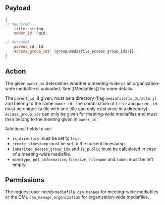 ## Payload
```js
{
// Required
    title: string;
    owner_id: Fqid;

// Optional
    parent_id: Id;
    access_group_ids: (group/mediafile_access_group_ids)[];
}
```

## Action

The given `owner_id` determines whether a meeting-wide or an organization-wide mediafile is uploaded. See [[Mediafiles]] for more details.

The `parent_id`, if given, must be a directory (flag `mediafile/is_directory`) and belong to the same `owner_id`. The combination of `title` and `parent_id` must be unique (a file with one title can only exist once in a directory). `access_group_ids` can only be given for meeting-wide mediafiles and must then belong to the meeting given in `owner_id`.

Additional fields to set:
- `is_directory` must be set to `true`.
- `create_timestamp` must be set to the current timestamp.
- `inherited_access_group_ids` and `is_public` must be calculated in case of a meeting-wide mediafile.
- `mimetype`, `pdf_information`, `filesize`, `filename` and `token` must be left empty.

## Permissions
The request user needs `mediafile.can_manage` for meeting-wide mediafiles or the OML `can_manage_organization` for organization-wide mediafiles.
